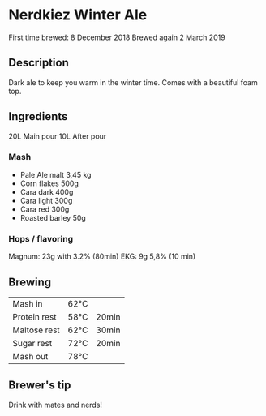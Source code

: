 # Nerdkiez Winter Ale

First time brewed: 8 December 2018
Brewed again 2 March 2019

## Description

Dark ale to keep you warm in the winter time. Comes with a beautiful foam top.

## Ingredients

20L Main pour
10L After pour

### Mash

- Pale Ale malt 3,45 kg
- Corn flakes 500g
- Cara dark 400g
- Cara light 300g
- Cara red 300g
- Roasted barley 50g

### Hops / flavoring

Magnum: 23g with 3.2% (80min)
EKG: 9g 5,8% (10 min)

## Brewing

|       |         |        |
|-------|---------|--------|
|Mash in| 62°C    |        |
|Protein rest| 58°C |20min |
|Maltose rest| 62°C |30min  |
|Sugar rest| 72°C   |20min |   
|Mash out         |78°C   ||

## Brewer's tip

Drink with mates and nerds!
